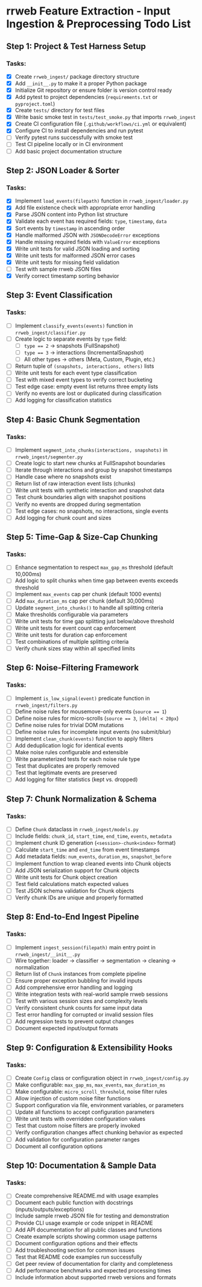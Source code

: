 # rrweb Feature Extraction - Input Ingestion & Preprocessing Todo List

## Step 1: Project & Test Harness Setup

### Tasks:
- [x] Create `rrweb_ingest/` package directory structure
- [x] Add `__init__.py` to make it a proper Python package
- [x] Initialize Git repository or ensure folder is version control ready
- [x] Add pytest to project dependencies (`requirements.txt` or `pyproject.toml`)
- [x] Create `tests/` directory for test files
- [x] Write basic smoke test in `tests/test_smoke.py` that imports `rrweb_ingest`
- [x] Create CI configuration file (`.github/workflows/ci.yml` or equivalent)
- [x] Configure CI to install dependencies and run pytest
- [ ] Verify pytest runs successfully with smoke test
- [ ] Test CI pipeline locally or in CI environment
- [ ] Add basic project documentation structure

## Step 2: JSON Loader & Sorter

### Tasks:
- [x] Implement `load_events(filepath)` function in `rrweb_ingest/loader.py`
- [x] Add file existence check with appropriate error handling
- [x] Parse JSON content into Python list structure
- [x] Validate each event has required fields: `type`, `timestamp`, `data`
- [x] Sort events by `timestamp` in ascending order
- [x] Handle malformed JSON with `JSONDecodeError` exceptions
- [x] Handle missing required fields with `ValueError` exceptions
- [x] Write unit tests for valid JSON loading and sorting
- [x] Write unit tests for malformed JSON error cases
- [x] Write unit tests for missing field validation
- [ ] Test with sample rrweb JSON files
- [x] Verify correct timestamp sorting behavior

## Step 3: Event Classification

### Tasks:
- [ ] Implement `classify_events(events)` function in `rrweb_ingest/classifier.py`
- [ ] Create logic to separate events by `type` field:
  - [ ] `type == 2` → snapshots (FullSnapshot)
  - [ ] `type == 3` → interactions (IncrementalSnapshot)
  - [ ] All other types → others (Meta, Custom, Plugin, etc.)
- [ ] Return tuple of `(snapshots, interactions, others)` lists
- [ ] Write unit tests for each event type classification
- [ ] Test with mixed event types to verify correct bucketing
- [ ] Test edge case: empty event list returns three empty lists
- [ ] Verify no events are lost or duplicated during classification
- [ ] Add logging for classification statistics

## Step 4: Basic Chunk Segmentation

### Tasks:
- [ ] Implement `segment_into_chunks(interactions, snapshots)` in `rrweb_ingest/segmenter.py`
- [ ] Create logic to start new chunks at FullSnapshot boundaries
- [ ] Iterate through interactions and group by snapshot timestamps
- [ ] Handle case where no snapshots exist
- [ ] Return list of raw interaction event lists (chunks)
- [ ] Write unit tests with synthetic interaction and snapshot data
- [ ] Test chunk boundaries align with snapshot positions
- [ ] Verify no events are dropped during segmentation
- [ ] Test edge cases: no snapshots, no interactions, single events
- [ ] Add logging for chunk count and sizes

## Step 5: Time-Gap & Size-Cap Chunking

### Tasks:
- [ ] Enhance segmentation to respect `max_gap_ms` threshold (default 10,000ms)
- [ ] Add logic to split chunks when time gap between events exceeds threshold
- [ ] Implement `max_events` cap per chunk (default 1000 events)
- [ ] Add `max_duration_ms` cap per chunk (default 30,000ms)
- [ ] Update `segment_into_chunks()` to handle all splitting criteria
- [ ] Make thresholds configurable via parameters
- [ ] Write unit tests for time gap splitting just below/above threshold
- [ ] Write unit tests for event count cap enforcement
- [ ] Write unit tests for duration cap enforcement
- [ ] Test combinations of multiple splitting criteria
- [ ] Verify chunk sizes stay within all specified limits

## Step 6: Noise-Filtering Framework

### Tasks:
- [ ] Implement `is_low_signal(event)` predicate function in `rrweb_ingest/filters.py`
- [ ] Define noise rules for mousemove-only events (`source == 1`)
- [ ] Define noise rules for micro-scrolls (`source == 3`, `|delta| < 20px`)
- [ ] Define noise rules for trivial DOM mutations
- [ ] Define noise rules for incomplete input events (no submit/blur)
- [ ] Implement `clean_chunk(events)` function to apply filters
- [ ] Add deduplication logic for identical events
- [ ] Make noise rules configurable and extensible
- [ ] Write parameterized tests for each noise rule type
- [ ] Test that duplicates are properly removed
- [ ] Test that legitimate events are preserved
- [ ] Add logging for filter statistics (kept vs. dropped)

## Step 7: Chunk Normalization & Schema

### Tasks:
- [ ] Define `Chunk` dataclass in `rrweb_ingest/models.py`
- [ ] Include fields: `chunk_id`, `start_time`, `end_time`, `events`, `metadata`
- [ ] Implement chunk ID generation (`<session>-chunk<index>` format)
- [ ] Calculate `start_time` and `end_time` from event timestamps
- [ ] Add metadata fields: `num_events`, `duration_ms`, `snapshot_before`
- [ ] Implement function to wrap cleaned events into Chunk objects
- [ ] Add JSON serialization support for Chunk objects
- [ ] Write unit tests for Chunk object creation
- [ ] Test field calculations match expected values
- [ ] Test JSON schema validation for Chunk objects
- [ ] Verify chunk IDs are unique and properly formatted

## Step 8: End-to-End Ingest Pipeline

### Tasks:
- [ ] Implement `ingest_session(filepath)` main entry point in `rrweb_ingest/__init__.py`
- [ ] Wire together: loader → classifier → segmentation → cleaning → normalization
- [ ] Return list of `Chunk` instances from complete pipeline
- [ ] Ensure proper exception bubbling for invalid inputs
- [ ] Add comprehensive error handling and logging
- [ ] Write integration tests with real-world sample rrweb sessions
- [ ] Test with various session sizes and complexity levels
- [ ] Verify consistent chunk counts for same input data
- [ ] Test error handling for corrupted or invalid session files
- [ ] Add regression tests to prevent output changes
- [ ] Document expected input/output formats

## Step 9: Configuration & Extensibility Hooks

### Tasks:
- [ ] Create `Config` class or configuration object in `rrweb_ingest/config.py`
- [ ] Make configurable: `max_gap_ms`, `max_events`, `max_duration_ms`
- [ ] Make configurable: `micro_scroll_threshold`, noise filter rules
- [ ] Allow injection of custom noise filter functions
- [ ] Support configuration via file, environment variables, or parameters
- [ ] Update all functions to accept configuration parameters
- [ ] Write unit tests with overridden configuration values
- [ ] Test that custom noise filters are properly invoked
- [ ] Verify configuration changes affect chunking behavior as expected
- [ ] Add validation for configuration parameter ranges
- [ ] Document all configuration options

## Step 10: Documentation & Sample Data

### Tasks:
- [ ] Create comprehensive README.md with usage examples
- [ ] Document each public function with docstrings (inputs/outputs/exceptions)
- [ ] Include sample rrweb JSON file for testing and demonstration
- [ ] Provide CLI usage example or code snippet in README
- [ ] Add API documentation for all public classes and functions
- [ ] Create example scripts showing common usage patterns
- [ ] Document configuration options and their effects
- [ ] Add troubleshooting section for common issues
- [ ] Test that README code examples run successfully
- [ ] Get peer review of documentation for clarity and completeness
- [ ] Add performance benchmarks and expected processing times
- [ ] Include information about supported rrweb versions and formats
